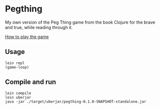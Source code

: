 # Pegthing
My own version of the Peg Thing game from the book Clojure for the brave and true, while reading through it.

[How to play the game](http://www.braveclojure.com/functional-programming/#Peg_Thing)

## Usage
```
lein repl
(game-loop)
```

## Compile and run
```
lein compile
lein uberjar
java -jar ./target/uberjar/pegthing-0.1.0-SNAPSHOT-standalone.jar
```
